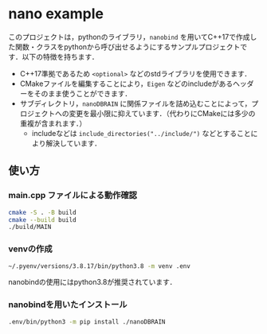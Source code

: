 # nano example

このプロジェクトは，pythonのライブラリ，`nanobind` を用いてC++17で作成した関数・クラスをpythonから呼び出せるようにするサンプルプロジェクトです．以下の特徴を持ちます．

- C++17準拠であるため `<optional>` などのstdライブラリを使用できます．
- CMakeファイルを編集することにより，`Eigen` などのincludeがあるヘッダーをそのまま使うことができます．
- サブディレクトリ，`nanoDBRAIN` に関係ファイルを詰め込むことによって，プロジェクトへの変更を最小限に抑えています．（代わりにCMakeには多少の重複が含まれます．）
  - includeなどは `include_directories("../include/")` などとすることにより解決しています．

## 使い方

### main.cpp ファイルによる動作確認

```sh
cmake -S . -B build
cmake --build build
./build/MAIN
```

### venvの作成

```sh
~/.pyenv/versions/3.8.17/bin/python3.8 -m venv .env
```

nanobindの使用にはpython3.8が推奨されています．

### nanobindを用いたインストール

```sh
.env/bin/python3 -m pip install ./nanoDBRAIN
```
